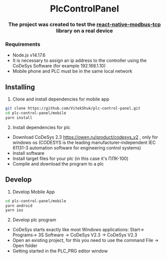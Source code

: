 <div align="center">
  <h1>PlcControlPanel</h1>
  <h3>The project was created to test the <a href="https://github.com/Theokalo/react-native-modbus-tcp" target="_blank">react-native-modbus-tcp</a> library on a real device</h3>
</div>

### Requirements

- Node.js v14.17.6
- It is necessary to assign an ip address to the controller using the CoDeSys Software (for example 192.168.1.10)
- Mobile phone and PLC must be in the same local network

## Installing

1. Clone and install dependencies for mobile app

```bash
git clone https://github.com/VitekShuk/plc-control-panel.git
cd plc-control-panel/mobile
yarn install
```

2. Install dependencies for plc

- Download CoDeSys 2.3 https://owen.ru/product/codesys_v2 , only for windows os (CODESYS is the leading manufacturer-independent IEC 61131-3 automation software for engineering control systems)
- Install software
- Install target files for your plc (in this case it's ПЛК-100)
- Compile and download the program to a plc

## Develop

1. Develop Mobile App

```bash
cd plc-control-panel/mobile
yarn android
yarn ios
```

2. Develop plc program

- CoDeSys starts exactly like most Windows applications: Start-> Programs-> 3S Software -> CoDeSys V2.3 -> CoDeSys V2.3
- Open an existing project, for this you need to use the command File -> Open folder
- Getting started in the PLC_PRG editor window
